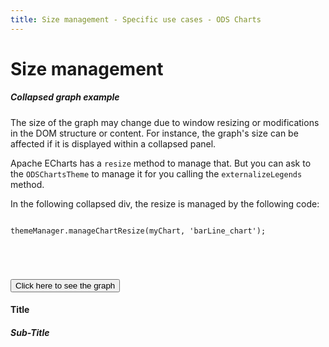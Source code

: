 ```yaml
---
title: Size management - Specific use cases - ODS Charts
---
```


<div class="title-bar">
  <div class="container-xxl">
    <h1 class="display-1">Size management</h1>
  </div>
</div>
<div class="container pt-3">
  <div class="card w-100">
    <div class="card-body">
      <h5 class="card-title">Collapsed graph example</h5>
      <p class="card-text">The size of the graph may change due to window resizing or modifications in the DOM structure or content. For instance, the graph's size can be affected if it is displayed within a collapsed panel.</p>
      <p class="card-text">Apache ECharts has a <code>resize</code> method to manage that. But you can ask to the <code>ODSChartsTheme</code> to manage it for you calling the <code>externalizeLegends</code> method.</p>
      <p class="card-text">
        In the following collapsed div, the resize is managed by the following code:
        <code>
          <pre>
themeManager.manageChartResize(myChart, 'barLine_chart');
          </pre>
        </code>
      </p>
      <div id="htmlId">
        <p class="d-inline-flex gap-1">
          <button class="btn btn-primary" type="button" data-bs-toggle="collapse" data-bs-target="#collapseChart" aria-expanded="false" aria-controls="collapseChart">Click here to see the graph</button>
        </p>
        <div class="collapse" id="collapseChart">
          <div class="card card-body">
            <div>
              <div class="border border-subtle position-relative">
                <div class="chart_title">
                  <h4 class="display-4 mx-3 mb-1 mt-3">Title</h4>
                  <h5 class="display-5 mx-3 mb-1 mt-0">Sub-Title</h5>
                </div>
                <div id="barLine_holder">
                  <div id="barLine_chart" style="width: 100%; height: 50vh" class="position-relative"></div>
                </div>
                <div id="barLine_legend"></div>
              </div>
            </div>
          </div>
        </div>
      </div>
      <script>
        addViewCode();
      </script>
    </div>
  </div>
  <script id="codeId">
    ///////////////////////////////////////////////////
    // Used data
    ///////////////////////////////////////////////////

    // Data to be displayed
    var dataOptions = {
      grid: {
        left: '0%',
        right: '0%',
      },
      xAxis: {
        type: 'category',
        data: ['Jan', 'Feb', 'Mar', 'Apr', 'May', 'Jun'],
      },
      yAxis: {},
      series: [
        {
          data: [10, 22, 28.8956454657, 23, 19, 15],
          type: 'bar',
        },
        {
          data: [12, 28.8956454657, 23, 15, 15, 18],
          type: 'line',
        },
      ],
      legend: {
        data: ['label 0', 'label 1'],
      },
    };

    ///////////////////////////////////////////////////
    // ODS Charts
    ///////////////////////////////////////////////////
    // Build the theme
    var themeManager = ODSCharts.getThemeManager();
    echarts.registerTheme(themeManager.name, themeManager.theme);

    // Get the chart holder and initiate it with the generated theme
    var div = document.getElementById('barLine_chart');
    var myChart = echarts.init(div, themeManager.name, {
      renderer: 'svg',
    });

    // Set the data to be displayed.
    themeManager.setDataOptions(dataOptions);
    // Register the externalization of the legend.
    themeManager.externalizeLegends(myChart, '#barLine_legend');
    // Manage window size changed
    themeManager.manageChartResize(myChart, 'barLine_chart');
    // Register the externalization of the tooltip/popup
    themeManager.externalizePopover();
    // Observe dark / light mode changes
    themeManager.manageThemeObserver(myChart);
    // Display the chart using the configured theme and data.
    myChart.setOption(themeManager.getChartOptions());

  </script>
</div>
